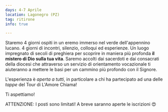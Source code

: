 ```yaml
---
days: 4-7 Aprile
location: Lagonegro (PZ)
tag: ritirone
info: true

---
```

Staremo 4 giorni ospiti in un eremo immerso nel verde dell'appennino lucano. 4 giorni di incontri, silenzio, colloqui ed esperienze. Un luogo impregnato di secoli di preghiera per scoprire in maniera più profonda **il mistero di Dio sulla tua vita**. Saremo accolti dai sacerdoti e dai consacrati della diocesi che attraverso un servizio di orientamento vocazionale ti aiuteranno a mettere le basi per un cammino più profondo con il Signore.

L'esperienza è _aperta a tutti_, in particolare a chi ha partecipato ad una delle _tappe_ del Tour di L'Amore Chiama!

Ti aspettiamo!

ATTENZIONE: I posti sono limitati! A breve saranno aperte le iscrizioni 😍
